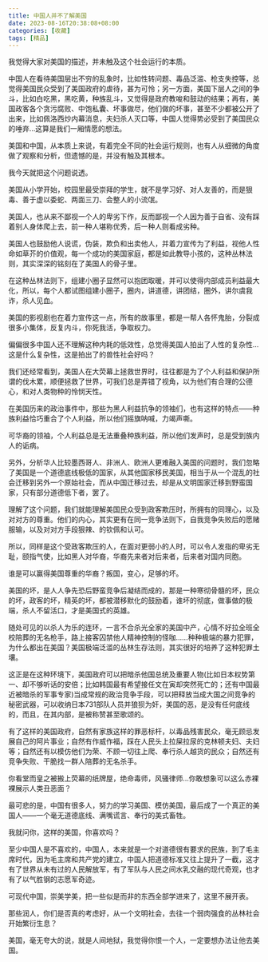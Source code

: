 ```yaml
---
title: 中国人并不了解美国
date: 2023-08-16T20:38:08+08:00
categories: [收藏]
tags: [精品]
---
```



我觉得大家对美国的描述，并未触及这个社会运行的本质。

中国人在看待美国层出不穷的乱象时，比如性转问题、毒品泛滥、枪支失控等，总觉得美国民众受到了美国政府的虐待，甚为可怜；另一方面，美国下层人之间的争斗，比如白吃黑，黑吃黄，种族乱斗，又觉得是政府教唆和鼓动的结果；再有，美国政客各个贪污腐败、中饱私囊、坏事做尽，他们做的坏事，甚至不少都被公开了出来，比如佩洛西炒内幕消息，夫妇杀人灭口等，中国人觉得势必受到了美国民众的唾弃…这算是我们一厢情愿的想法。

美国和中国，从本质上来说，有着完全不同的社会运行规则，也有人从细微的角度做了观察和分析，但遗憾的是，并没有触及其根本。

我今天就把这个问题说透。

美国从小学开始，校园里最受崇拜的学生，就不是学习好、对人友善的，而是狠毒、善于虚以委蛇、两面三刀、会整人的小流氓。

美国人，也从来不鄙视一个人的卑劣下作，反而鄙视一个人因为善于自省、没有踩着别人身体爬上去，前一种人堪称优秀，后一种人则看成劣种。

美国人也鼓励他人说谎，伪装，欺负和出卖他人，并着力宣传为了利益，视他人性命如草芥的价值观，每一个成功的美国家庭，都是如此教导小孩的，这种丛林法则，其实深深的铭刻在了美国人的骨子里。

在这种丛林法则下，组建小圈子显然可以抱团取暖，并可以使得内部成员利益最大化，所以，每个人都试图组建小圈子，圈内，讲道德，讲团结，圈外，讲尔虞我诈，杀人见血。

美国的影视剧也在着力宣传这一点，所有的故事里，都是一帮人各怀鬼胎，分裂成很多小集体，反复内斗，你死我活，争取权力。

偏偏很多中国人还不理解这种内耗的低效性，总觉得美国人拍出了人性的复杂性…这是什么复杂性，这是拍出了的兽性社会好吗？

我们还经常看到，美国人在大荧幕上拯救世界时，往往都是为了个人利益和保护所谓的伐木累，顺便拯救了世界，可我们总是弄错了视角，以为他们有合理的公德心，和对人类物种的怜悯天性。

在美国历来的政治事件中，那些为黑人利益抗争的领袖们，也有这样的特点——种族利益恰巧重合了个人利益，所以他们摇旗呐喊，力竭声嘶。

可华裔的领袖，个人利益总是无法重叠种族利益，所以他们发声时，总是受到族内人的诟病。

另外，分析华人比较墨西哥人、非洲人、欧洲人更难融入美国的问题时，我们忽略了美国是一个道德底线极低的国家，从其他国家移民美国，相当于从一个混乱的社会迁移到另外一个原始社会，而从中国迁移过去，却是从文明国家迁移到野蛮国家，只有部分道德低下者，罢了。

理解了这个问题，我们就能理解美国民众受到政客欺压时，所拥有的同理心，以及对对方的尊重。他们的内心，其实更有在同一竞争法则下，自我竞争失败后的愿赌服输，以及对对方手段狠辣、的钦佩和认可。

所以，同样是这个受政客欺压的人，在面对更弱小的人时，可以令人发指的卑劣无耻，颐指气使，比如黑人对华裔，华裔先来者对后来者，后来者对国内同胞。

谁是可以赢得美国尊重的华裔？叛国，变心，足够的坏。

美国的坏，是人人争先恐后野蛮竞争后凝结而成的，那是一种寒彻骨髓的坏，民众的坏，政客的坏，精英的坏，都被潜移默化的鼓励着，谁坏的彻底，做事做的极端，杀人不留活口，才是美国式的英雄。

随处可见的以杀人为乐的连环，一言不合杀光全家的美国中产，心情不好拉全班全校陪葬的无名枪手，路上接客囚禁他人精神控制的怪咖……种种极端的暴力犯罪，为什么都出在美国？美国极端泛滥的丛林生存法则，其实很好的培养了这种犯罪土壤。

这正是在这种环境下，美国政府可以把暗杀他国总统及重要人物(比如日本权势第一、却不够听话的安倍；比如韩国最有希望接任文在寅却突然死亡的；还有中国最近被暗杀的军事专家)当成常规的政治竞争手段，可以把释放当成大国之间竞争的秘密武器，可以收纳日本731部队人员并狼狈为奸，美国的恶，是没有任何底线的，而且，在其内部，是被称赞甚至歌颂的。

有了这样的美国政府，自然有家族这样的罪恶标杆，以毒品残害民众，毫无顾忌发展自己的阿片事业；自然有作威作福，踩在人民头上拉屎拉尿的克林顿夫妇、夫妇等；自然还有以模仿他们为荣、不顾一切往上爬、奉行杀人越货的民众；自然还有竞争失败、干脆找一群人陪葬的无名杀手。

你看堂而皇之被搬上荧幕的纸牌屋，绝命毒师，风骚律师…你敢想象可以这么赤裸裸展示人类丑恶面？

最可悲的是，中国有很多人，努力的学习美国、模仿美国，最后成了一个真正的美国人——一个毫无道德底线、满嘴谎言、奉行的美式畜牲。

我就问你，这样的美国，你喜欢吗？

至少中国人是不喜欢的，中国人，本来就是一个对道德很有要求的民族，到了毛主席时代，因为毛主席和共产党的建立，中国人把道德标准又往上提升了一截，这才有了世界从未有过的人民解放军，有了军队与人民之间水乳交融的现代奇观，也才有了以气胜钢的志愿军奇迹。

可现代中国，崇美学美，把一些似是而非的东西全部学进来了，这里不展开表。

那些润人，你们是否真的考虑好，从一个文明社会，去往一个弱肉强食的丛林社会开始繁衍生息？

美国，毫无夸大的说，就是人间地狱，我觉得你恨一个人，一定要想办法让他去美国。

 

